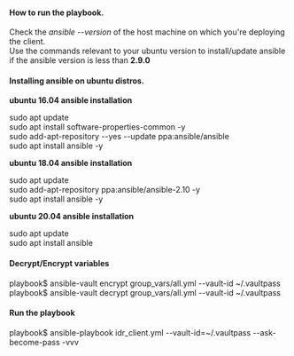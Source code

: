 #### How to run the playbook.
Check the *ansible --version* of the host machine on which you're deploying the client.\
Use the commands relevant to your ubuntu version to install/update ansible if the ansible version is less than **2.9.0**
#### Installing ansible on ubuntu distros. 

**ubuntu 16.04 ansible installation**

sudo apt update \
sudo apt install software-properties-common -y \
sudo add-apt-repository --yes --update ppa:ansible/ansible \
sudo apt install ansible -y 

**ubuntu 18.04 ansible installation**

sudo apt update     
sudo add-apt-repository ppa:ansible/ansible-2.10 -y \
sudo apt install ansible -y 


**ubuntu 20.04 ansible installation**

sudo apt update \
sudo apt install ansible 

#### Decrypt/Encrypt variables
playbook$ ansible-vault encrypt group_vars/all.yml --vault-id ~/.vaultpass \
playbook$ ansible-vault decrypt group_vars/all.yml --vault-id ~/.vaultpass 

#### Run the playbook

playbook$ ansible-playbook idr_client.yml --vault-id=~/.vaultpass --ask-become-pass -vvv

